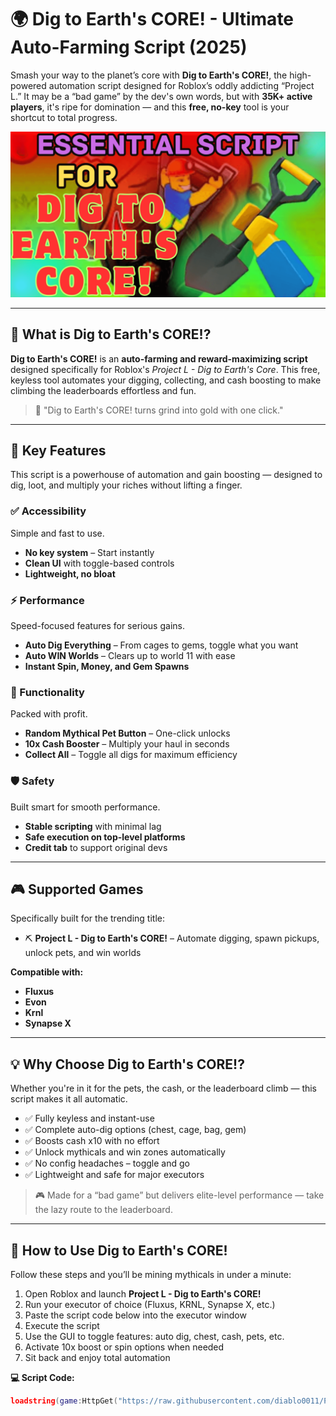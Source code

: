 # 🌍 Dig to Earth's CORE! - Ultimate Auto-Farming Script (2025)

Smash your way to the planet’s core with **Dig to Earth's CORE!**, the high-powered automation script designed for Roblox’s oddly addicting “Project L.” It may be a “bad game” by the dev's own words, but with **35K+ active players**, it's ripe for domination — and this **free, no-key** tool is your shortcut to total progress.

![script-image](https://github.com/diablo0011/Project-L-Dig-to-Earth-s-CORE-/blob/main/_Dig%20to%20Earth's%20CORE!%20-%20Ultimate%20Auto-Farming%20Script%20(2025).png)

---

## 🎯 What is Dig to Earth's CORE!?

**Dig to Earth's CORE!** is an **auto-farming and reward-maximizing script** designed specifically for Roblox's *Project L - Dig to Earth's Core*. This free, keyless tool automates your digging, collecting, and cash boosting to make climbing the leaderboards effortless and fun.

> 🌋 "Dig to Earth's CORE! turns grind into gold with one click."

---

## 🌟 Key Features

This script is a powerhouse of automation and gain boosting — designed to dig, loot, and multiply your riches without lifting a finger.

### ✅ Accessibility

Simple and fast to use.
- **No key system** – Start instantly
- **Clean UI** with toggle-based controls
- **Lightweight, no bloat**

### ⚡ Performance

Speed-focused features for serious gains.
- **Auto Dig Everything** – From cages to gems, toggle what you want
- **Auto WIN Worlds** – Clears up to world 11 with ease
- **Instant Spin, Money, and Gem Spawns**

### 🧠 Functionality

Packed with profit.
- **Random Mythical Pet Button** – One-click unlocks
- **10x Cash Booster** – Multiply your haul in seconds
- **Collect All** – Toggle all digs for maximum efficiency

### 🛡️ Safety

Built smart for smooth performance.
- **Stable scripting** with minimal lag
- **Safe execution on top-level platforms**
- **Credit tab** to support original devs

---

## 🎮 Supported Games

Specifically built for the trending title:

- ⛏️ **Project L - Dig to Earth's CORE!** – Automate digging, spawn pickups, unlock pets, and win worlds

**Compatible with:**
- **Fluxus**
- **Evon**
- **Krnl**
- **Synapse X**

---

## 💡 Why Choose Dig to Earth's CORE!?

Whether you're in it for the pets, the cash, or the leaderboard climb — this script makes it all automatic.

- ✅ Fully keyless and instant-use
- ✅ Complete auto-dig options (chest, cage, bag, gem)
- ✅ Boosts cash x10 with no effort
- ✅ Unlock mythicals and win zones automatically
- ✅ No config headaches – toggle and go
- ✅ Lightweight and safe for major executors

> 🎮 Made for a “bad game” but delivers elite-level performance — take the lazy route to the leaderboard.

---

## 🧠 How to Use Dig to Earth's CORE!

Follow these steps and you’ll be mining mythicals in under a minute:

1. Open Roblox and launch **Project L - Dig to Earth's CORE!**
2. Run your executor of choice (Fluxus, KRNL, Synapse X, etc.)
3. Paste the script code below into the executor window
4. Execute the script
5. Use the GUI to toggle features: auto dig, chest, cash, pets, etc.
6. Activate 10x boost or spin options when needed
7. Sit back and enjoy total automation

**💻 Script Code:**
```lua
loadstring(game:HttpGet("https://raw.githubusercontent.com/diablo0011/Project-L-Dig-to-Earth-s-CORE-/refs/heads/main/Project%20L%20Dig%20to%20Earth's%20CORE!%20Script.Lua"))()
